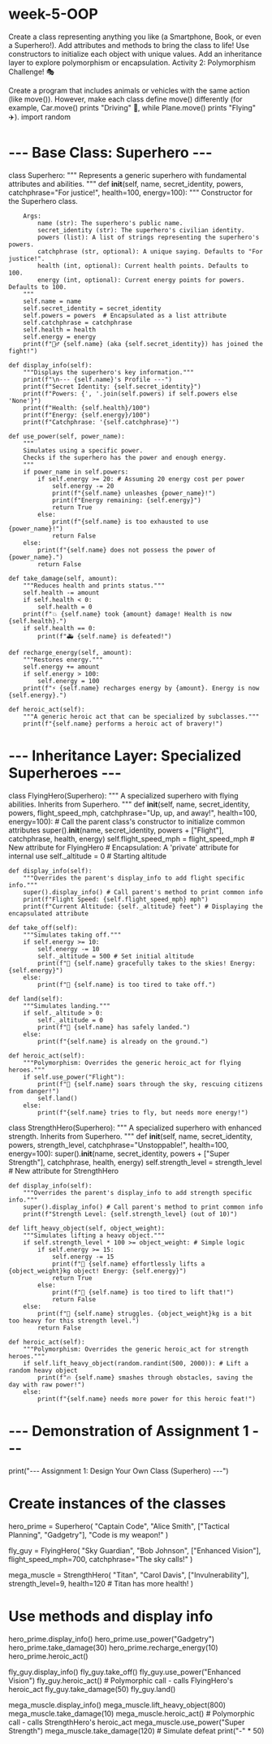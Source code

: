 # week-5-OOP
Create a class representing anything you like (a Smartphone, Book, or even a Superhero!).
Add attributes and methods to bring the class to life!
Use constructors to initialize each object with unique values.
Add an inheritance layer to explore polymorphism or encapsulation.
Activity 2: Polymorphism Challenge! 🎭

Create a program that includes animals or vehicles with the same action (like move()). However, make each class define move() differently (for example, Car.move() prints "Driving" 🚗, while Plane.move() prints "Flying" ✈️).
import random

# --- Base Class: Superhero ---
class Superhero:
    """
    Represents a generic superhero with fundamental attributes and abilities.
    """
    def __init__(self, name, secret_identity, powers, catchphrase="For justice!", health=100, energy=100):
        """
        Constructor for the Superhero class.

        Args:
            name (str): The superhero's public name.
            secret_identity (str): The superhero's civilian identity.
            powers (list): A list of strings representing the superhero's powers.
            catchphrase (str, optional): A unique saying. Defaults to "For justice!".
            health (int, optional): Current health points. Defaults to 100.
            energy (int, optional): Current energy points for powers. Defaults to 100.
        """
        self.name = name
        self.secret_identity = secret_identity
        self.powers = powers  # Encapsulated as a list attribute
        self.catchphrase = catchphrase
        self.health = health
        self.energy = energy
        print(f"🦸‍♂️ {self.name} (aka {self.secret_identity}) has joined the fight!")

    def display_info(self):
        """Displays the superhero's key information."""
        print(f"\n--- {self.name}'s Profile ---")
        print(f"Secret Identity: {self.secret_identity}")
        print(f"Powers: {', '.join(self.powers) if self.powers else 'None'}")
        print(f"Health: {self.health}/100")
        print(f"Energy: {self.energy}/100")
        print(f"Catchphrase: '{self.catchphrase}'")

    def use_power(self, power_name):
        """
        Simulates using a specific power.
        Checks if the superhero has the power and enough energy.
        """
        if power_name in self.powers:
            if self.energy >= 20: # Assuming 20 energy cost per power
                self.energy -= 20
                print(f"{self.name} unleashes {power_name}!")
                print(f"Energy remaining: {self.energy}")
                return True
            else:
                print(f"{self.name} is too exhausted to use {power_name}!")
                return False
        else:
            print(f"{self.name} does not possess the power of {power_name}.")
            return False

    def take_damage(self, amount):
        """Reduces health and prints status."""
        self.health -= amount
        if self.health < 0:
            self.health = 0
        print(f"💥 {self.name} took {amount} damage! Health is now {self.health}.")
        if self.health == 0:
            print(f"🚑 {self.name} is defeated!")

    def recharge_energy(self, amount):
        """Restores energy."""
        self.energy += amount
        if self.energy > 100:
            self.energy = 100
        print(f"⚡ {self.name} recharges energy by {amount}. Energy is now {self.energy}.")

    def heroic_act(self):
        """A generic heroic act that can be specialized by subclasses."""
        print(f"{self.name} performs a heroic act of bravery!")

# --- Inheritance Layer: Specialized Superheroes ---

class FlyingHero(Superhero):
    """
    A specialized superhero with flying abilities.
    Inherits from Superhero.
    """
    def __init__(self, name, secret_identity, powers, flight_speed_mph, catchphrase="Up, up, and away!", health=100, energy=100):
        # Call the parent class's constructor to initialize common attributes
        super().__init__(name, secret_identity, powers + ["Flight"], catchphrase, health, energy)
        self.flight_speed_mph = flight_speed_mph # New attribute for FlyingHero
        # Encapsulation: A 'private' attribute for internal use
        self._altitude = 0 # Starting altitude

    def display_info(self):
        """Overrides the parent's display_info to add flight specific info."""
        super().display_info() # Call parent's method to print common info
        print(f"Flight Speed: {self.flight_speed_mph} mph")
        print(f"Current Altitude: {self._altitude} feet") # Displaying the encapsulated attribute

    def take_off(self):
        """Simulates taking off."""
        if self.energy >= 10:
            self.energy -= 10
            self._altitude = 500 # Set initial altitude
            print(f"🚀 {self.name} gracefully takes to the skies! Energy: {self.energy}")
        else:
            print(f"🪫 {self.name} is too tired to take off.")

    def land(self):
        """Simulates landing."""
        if self._altitude > 0:
            self._altitude = 0
            print(f"🛬 {self.name} has safely landed.")
        else:
            print(f"{self.name} is already on the ground.")

    def heroic_act(self):
        """Polymorphism: Overrides the generic heroic_act for flying heroes."""
        if self.use_power("Flight"):
            print(f"🌟 {self.name} soars through the sky, rescuing citizens from danger!")
            self.land()
        else:
            print(f"{self.name} tries to fly, but needs more energy!")

class StrengthHero(Superhero):
    """
    A specialized superhero with enhanced strength.
    Inherits from Superhero.
    """
    def __init__(self, name, secret_identity, powers, strength_level, catchphrase="Unstoppable!", health=100, energy=100):
        super().__init__(name, secret_identity, powers + ["Super Strength"], catchphrase, health, energy)
        self.strength_level = strength_level # New attribute for StrengthHero

    def display_info(self):
        """Overrides the parent's display_info to add strength specific info."""
        super().display_info() # Call parent's method to print common info
        print(f"Strength Level: {self.strength_level} (out of 10)")

    def lift_heavy_object(self, object_weight):
        """Simulates lifting a heavy object."""
        if self.strength_level * 100 >= object_weight: # Simple logic
            if self.energy >= 15:
                self.energy -= 15
                print(f"💪 {self.name} effortlessly lifts a {object_weight}kg object! Energy: {self.energy}")
                return True
            else:
                print(f"🪫 {self.name} is too tired to lift that!")
                return False
        else:
            print(f"😬 {self.name} struggles. {object_weight}kg is a bit too heavy for this strength level.")
            return False

    def heroic_act(self):
        """Polymorphism: Overrides the generic heroic_act for strength heroes."""
        if self.lift_heavy_object(random.randint(500, 2000)): # Lift a random heavy object
            print(f"🔥 {self.name} smashes through obstacles, saving the day with raw power!")
        else:
            print(f"{self.name} needs more power for this heroic feat!")

# --- Demonstration of Assignment 1 ---
print("--- Assignment 1: Design Your Own Class (Superhero) ---")

# Create instances of the classes
hero_prime = Superhero(
    "Captain Code",
    "Alice Smith",
    ["Tactical Planning", "Gadgetry"],
    "Code is my weapon!"
)

fly_guy = FlyingHero(
    "Sky Guardian",
    "Bob Johnson",
    ["Enhanced Vision"],
    flight_speed_mph=700,
    catchphrase="The sky calls!"
)

mega_muscle = StrengthHero(
    "Titan",
    "Carol Davis",
    ["Invulnerability"],
    strength_level=9,
    health=120 # Titan has more health!
)

# Use methods and display info
hero_prime.display_info()
hero_prime.use_power("Gadgetry")
hero_prime.take_damage(30)
hero_prime.recharge_energy(10)
hero_prime.heroic_act()


fly_guy.display_info()
fly_guy.take_off()
fly_guy.use_power("Enhanced Vision")
fly_guy.heroic_act() # Polymorphic call - calls FlyingHero's heroic_act
fly_guy.take_damage(50)
fly_guy.land()

mega_muscle.display_info()
mega_muscle.lift_heavy_object(800)
mega_muscle.take_damage(10)
mega_muscle.heroic_act() # Polymorphic call - calls StrengthHero's heroic_act
mega_muscle.use_power("Super Strength")
mega_muscle.take_damage(120) # Simulate defeat
print("-" * 50)

